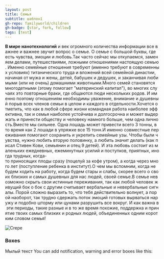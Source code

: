 ```yaml
---
layout: post
title: Семья
subtitle: шаблон1
gh-repo: familyworld/children
gh-badge: [star, fork, follow]
tags: [test]
---
```

**В мире нанотехнологий** и век огромного количества информации все важнее и важнее звучит вопрос о семье. О семье с большой буквы, где есть чувства, эмоции и любовь.Так часто сейчас мы откупаемся, заменяем делами, путешествиями, ложными отношениями настоящую семью. Именно семейные отношения требуют (именно требуют в современных условиях) титанического труда и вложений всей семейной династии, начиная от мужа и жены, детей, бабушек и дедушек, и заканчивая любимыми (или не очень) домашними животными.Много семей становятся многодетными (этому помогает "материнский капитал"), во многих случаях это повторные браки, где общаются люди нескольких родов. И именно поэтому отношениям необходимы уважение, внимание и душевный порыв всех членов семьи в целом и каждого в отдельности.Хочется отметить, что как в любой сфере жизни командная работа наиболее эффективна, так и семья наиболее устойчива и долгосрочна и может выдержать и принести обществу и человеку намного больше, чем одна личность.Вместе мы сильнее. Одна лошадь может привести всего 3 тонны, в то время как 2 лошади в упряжке все 15 тонн.И именно совместные переживания помогают сохранить и укрепить семейные узы. Чтобы были чувства, нужно любить вторую половинку, а любить значит делать (как писал Стивен Кови, семьянин и отец 9 детей). И эта любовь состоит из маленьких ежедневных, ежеминутных усилий и поступков, приятных, иногда трудных, когда-то приносящих плоды сразу (поцелуй за кофе утром), а когда через много лет (поступление ребенка в институт).О чем мы вспомним, когда не будем ходить на работу, когда будем стары и слабы, скорее всего о своих близких и самых душевных для нас людей, своей семье.В семье невозможно скрыть свои истинные переживания, так как любой человек живущий бок о бок с другим считывает вербальные и невербальные сигналы. Порой сложно выразить то, что тебя действительно волнует, а порой наоборот, так трудно сдержать поток эмоций готовых вырваться наружу и подобно шторму или цунами разрушить все вокруг. И как важна в эти периоды, такие разные и в то же время похожие, поддержка и принятие твоих самых близких и родных людей, объединенных одним коротким словом семья!


![Crepe](https://tiptopunit.github.io/next/img/kpl7.jpg)


### Boxes
Мылый текст
You can add notification, warning and error boxes like this:
